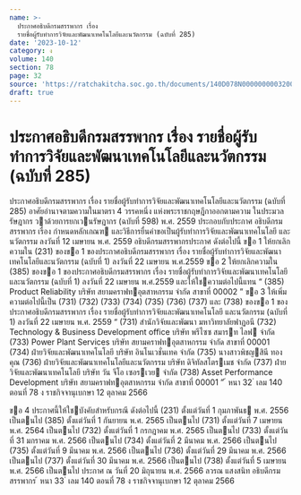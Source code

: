 ```yaml
---
name: >-
  ประกาศอธิบดีกรมสรรพากร เรื่อง
  รายชื่อผู้รับทำการวิจัยและพัฒนาเทคโนโลยีและนวัตกรรม (ฉบับที่ 285)
date: '2023-10-12'
category: ง
volume: 140
section: 78
page: 32
source: 'https://ratchakitcha.soc.go.th/documents/140D078N0000000003200.pdf'
draft: true
---
```


# ประกาศอธิบดีกรมสรรพากร เรื่อง รายชื่อผู้รับทำการวิจัยและพัฒนาเทคโนโลยีและนวัตกรรม (ฉบับที่ 285)

ประกาศอธิบดีกรมสรรพากร เรื่อง รายชื่อผู้รับทําการวิจัยและพัฒนาเทคโนโลยีและนวัตกรรม (ฉบับที่ 285) อาศัยอํานาจตามความในมาตรา 4 วรรคหนึ่ง แห่งพระราชกฤษฎีกาออกตามความ ในประมวลรัษฎากร วาด้วยการยกเวนรัษฎากร (ฉบับที่ 598) พ.ศ. 2559 ประกอบกับประกาศ อธิบดีกรมสรรพากร เรื่อง กําหนดหลักเกณฑ และวิธีการยื่นคําขอเป็นผู้รับทําการวิจัยและพัฒนาเทคโนโลยี และนวัตกรรม ลงวันที่ 12 เมษายน พ.ศ. 2559 อธิบดีกรมสรรพากรประกาศ ดังต่อไปนี้ ขอ 1 ให้ยกเลิกความใน (231) ของขอ 1 ของประกาศอธิบดีกรมสรรพากร เรื่อง รายชื่อผู้รับทําการวิจัยและพัฒนาเทคโนโลยีและนวัตกรรม (ฉบับที่ 1) ลงวันที่ 22 เมษายน พ.ศ.2559 ขอ 2 ให้ยกเลิกความใน (385) ของขอ 1 ของประกาศอธิบดีกรมสรรพากร เรื่อง รายชื่อผู้รับทําการวิจัยและพัฒนาเทคโนโลยีและนวัตกรรม (ฉบับที่ 1) ลงวันที่ 22 เมษายน พ.ศ.2559 และให้ใชความต่อไปนี้แทน “ (385) Product Reliability บริษัท สยามคราฟทอุตสาหกรรม จํากัด สาขาที่ 00002 ” ขอ 3 ให้เพิ่มความต่อไปนี้เป็น (731) (732) (733) (734) (735) (736) (737) และ (738) ของขอ 1 ของประกาศอธิบดีกรมสรรพากร เรื่อง รายชื่อผู้รับทําการวิจัยและพัฒนาเทคโนโลยี และนวัตกรรม (ฉบับที่ 1) ลงวันที่ 22 เมษายน พ.ศ. 2559 “ (731) สํานักวิจัยและพัฒนา มหาวิทยาลัยฟาฏอนี (732) Technology & Business Development office บริษัท พรีไซซ สมารท ไลฟ จํากัด (733) Power Plant Services บริษัท สยามคราฟทอุตสาหกรรม จํากัด สาขาที่ 00001 (734) ฝ่ายวิจัยและพัฒนาเทคโนโลยี บริษัท อินโนเวชั่นเทค จํากัด (735) นางสาวพิชญสินี ทองคุณ (736) ฝ่ายวิจัยและพัฒนาเทคโนโลยีและนวัตกรรม บริษัท ดิจิทัลสโตรเมช จํากัด (737) ฝ่ายวิจัยและพัฒนาเทคโนโลยี บริษัท วัน จีโอ เซอรเวย จํากัด (738) Asset Performance Development บริษัท สยามคราฟทอุตสาหกรรม จํากัด สาขาที่ 00001 ” ้ หนา 32 ่ เลม 140 ตอนที่ 78 ง ราชกิจจานุเบกษา 12 ตุลาคม 2566

ขอ 4 ประกาศนี้ให้ใชบังคับสําหรับกรณี ดังต่อไปนี้ (231) ตั้งแต่วันที่ 1 กุมภาพันธ พ.ศ. 2556 เป็นตนไป (385) ตั้งแต่วันที่ 1 กันยายน พ.ศ. 2565 เป็นตนไป (731) ตั้งแต่วันที่ 7 เมษายน พ.ศ. 2564 เป็นตนไป (732) ตั้งแต่วันที่ 1 กรกฎาคม พ.ศ. 2565 เป็นตนไป (733) ตั้งแต่วันที่ 31 มกราคม พ.ศ. 2566 เป็นตนไป (734) ตั้งแต่วันที่ 2 มีนาคม พ.ศ. 2566 เป็นตนไป (735) ตั้งแต่วันที่ 9 มีนาคม พ.ศ. 2566 เป็นตนไป (736) ตั้งแต่วันที่ 29 มีนาคม พ.ศ. 2566 เป็นตนไป (737) ตั้งแต่วันที่ 30 มีนาคม พ.ศ. 2566 เป็นตนไป (738) ตั้งแต่วันที่ 5 เมษายน พ.ศ. 2566 เป็นตนไป ประกาศ ณ วันที่ 20 มิถุนายน พ.ศ. 2566 ลวรณ แสงสนิท อธิบดีกรมสรรพากร ้ หนา 33 ่ เลม 140 ตอนที่ 78 ง ราชกิจจานุเบกษา 12 ตุลาคม 2566
